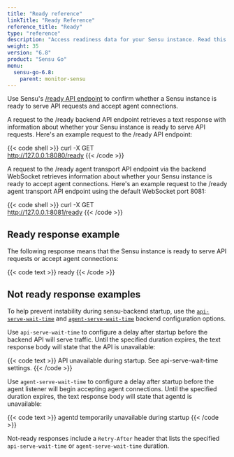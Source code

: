 ```yaml
---
title: "Ready reference"
linkTitle: "Ready Reference"
reference_title: "Ready"
type: "reference"
description: "Access readiness data for your Sensu instance. Read this page to learn about the readiness information you can retrieve."
weight: 35
version: "6.8"
product: "Sensu Go"
menu: 
  sensu-go-6.8:
    parent: monitor-sensu
---
```


Use Sensu's [/ready API endpoint][1] to confirm whether a Sensu instance is ready to serve API requests and accept agent connections.

A request to the /ready backend API endpoint retrieves a text response with information about whether your Sensu instance is ready to serve API requests.
Here's an example request to the /ready API endpoint:

{{< code shell >}}
curl -X GET \
http://127.0.0.1:8080/ready
{{< /code >}}

A request to the /ready agent transport API endpoint via the backend WebSocket retrieves information about whether your Sensu instance is ready to accept agent connections.
Here's an example request to the /ready agent transport API endpoint using the default WebSocket port 8081:

{{< code shell >}}
curl -X GET \
http://127.0.0.1:8081/ready
{{< /code >}}

## Ready response example

The following response means that the Sensu instance is ready to serve API requests or accept agent connections:

{{< code text >}}
ready
{{< /code >}}

## Not ready response examples

To help prevent instability during sensu-backend startup, use the [`api-serve-wait-time`][2] and [`agent-serve-wait-time`][3] backend configuration options.

Use `api-serve-wait-time` to configure a delay after startup before the backend API will serve traffic.
Until the specified duration expires, the text response body will state that the API is unavailable:

{{< code text >}}
API unavailable during startup.
See api-serve-wait-time settings.
{{< /code >}}

Use `agent-serve-wait-time` to configure a delay after startup before the agent listener will begin accepting agent connections.
Until the specified duration expires, the text response body will state that agentd is unavailable:

{{< code text >}}
agentd temporarily unavailable during startup
{{< /code >}}

Not-ready responses include a `Retry-After` header that lists the specified `api-serve-wait-time` or `agent-serve-wait-time` duration.


[1]: ../../../api/other/ready/
[2]: ../../../observability-pipeline/observe-schedule/backend/#api-serve-wait-time
[3]: ../../../observability-pipeline/observe-schedule/backend/#agent-serve-wait-time
